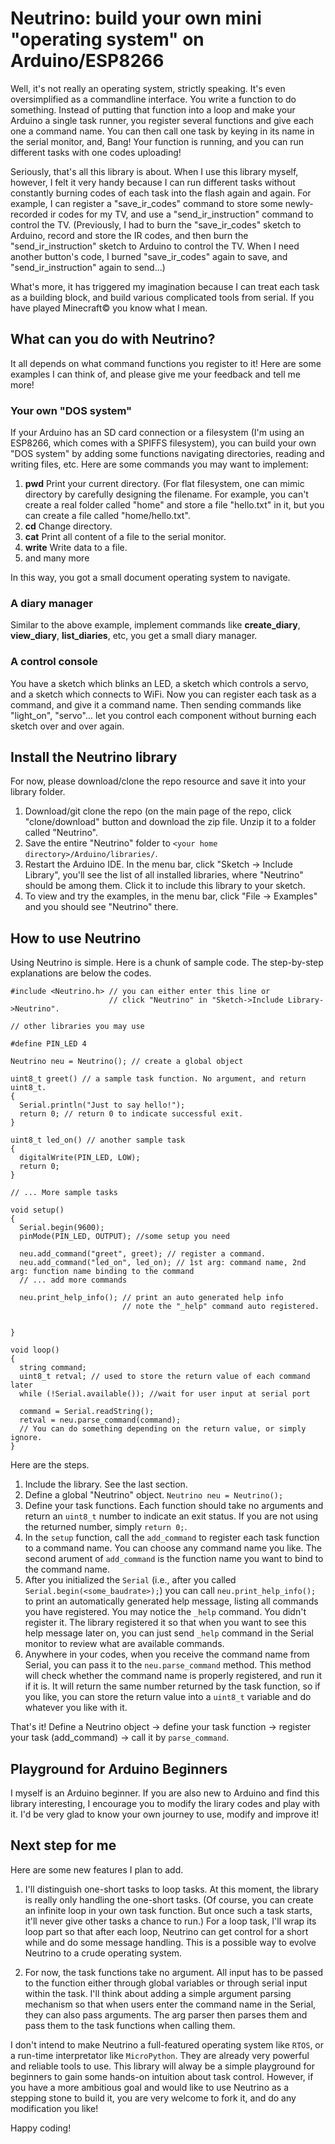 # Neutrino: build your own mini "operating system" on Arduino/ESP8266

Well, it's not really an operating system, strictly speaking. It's even oversimplified as a commandline interface. You write a function to do something. Instead of putting that function into a loop and make your Arduino a single task runner, you register several functions and give each one a command name. You can then call one task by keying in its name in the serial monitor, and, Bang! Your function is running, and you can run different tasks with one codes uploading!

Seriously, that's all this library is about. When I use this library myself, however, I felt it very handy because I can run different tasks without constantly burning codes of each task into the flash again and again. For example, I can register a "save_ir_codes" command to store some newly-recorded ir codes for my TV, and use a "send_ir_instruction" command to control the TV. (Previously, I had to burn the "save_ir_codes" sketch to Arduino, record and store the IR codes, and then burn the "send_ir_instruction" sketch to Arduino to control the TV. When I need another button's code, I burned "save_ir_codes" again to save, and "send_ir_instruction" again to send...)

What's more, it has triggered my imagination because I can treat each task as a building block, and build various complicated tools from serial. If you have played Minecraft&copy; you know what I mean.

## What can you do with Neutrino?

It all depends on what command functions you register to it! Here are some examples I can think of, and please give me your feedback and tell me more!

### Your own "DOS system"

If your Arduino has an SD card connection or a filesystem (I'm using an ESP8266, which comes with a SPIFFS filesystem), you can build your own "DOS system" by adding some functions navigating directories, reading and writing files, etc. Here are some commands you may want to implement:

1. **pwd** Print your current directory. (For flat filesystem, one can mimic directory by carefully designing the filename. For example, you can't create a real folder called "home" and store a file "hello.txt" in it, but you can create a file called "home/hello.txt". 
2. **cd** Change directory.
3. **cat** Print all content of a file to the serial monitor.
4. **write** Write data to a file.
5. and many more

In this way, you got a small document operating system to navigate.

### A diary manager

Similar to the above example, implement commands like **create_diary**, **view_diary**, **list_diaries**, etc, you get a small diary manager.

### A control console

You have a sketch which blinks an LED, a sketch which controls a servo, and a sketch which connects to WiFi. Now you can register each task as a command, and give it a command name. Then sending commands like "light_on", "servo"... let you control each component without burning each sketch over and over again.

## Install the Neutrino library

For now, please download/clone the repo resource and save it into your library folder.

1. Download/git clone the repo (on the main page of the repo, click "clone/download" button and download the zip file. Unzip it to a folder called "Neutrino".
2. Save the entire "Neutrino" folder to `<your home directory>/Arduino/libraries/`.
3. Restart the Arduino IDE. In the menu bar, click "Sketch -> Include Library", you'll see the list of all installed libraries, where "Neutrino" should be among them. Click it to include this library to your sketch.
4. To view and try the examples, in the menu bar, click "File -> Examples" and you should see "Neutrino" there.

## How to use Neutrino

Using Neutrino is simple. Here is a chunk of sample code. The step-by-step explanations are below the codes.
```
#include <Neutrino.h> // you can either enter this line or 
                      // click "Neutrino" in "Sketch->Include Library->Neutrino".
              
// other libraries you may use

#define PIN_LED 4

Neutrino neu = Neutrino(); // create a global object

uint8_t greet() // a sample task function. No argument, and return uint8_t.
{
  Serial.println("Just to say hello!");
  return 0; // return 0 to indicate successful exit.
}

uint8_t led_on() // another sample task
{
  digitalWrite(PIN_LED, LOW);
  return 0;
}

// ... More sample tasks

void setup()
{
  Serial.begin(9600);
  pinMode(PIN_LED, OUTPUT); //some setup you need
  
  neu.add_command("greet", greet); // register a command.
  neu.add_command("led_on", led_on); // 1st arg: command name, 2nd arg: function name binding to the command
  // ... add more commands
  
  neu.print_help_info(); // print an auto generated help info
                         // note the "_help" command auto registered.
  
  
}

void loop()
{
  string command;
  uint8_t retval; // used to store the return value of each command later
  while (!Serial.available()); //wait for user input at serial port
  
  command = Serial.readString();
  retval = neu.parse_command(command);
  // You can do something depending on the return value, or simply ignore.
}
```
Here are the steps.

1. Include the library. See the last section.
2. Define a global "Neutrino" object. `Neutrino neu = Neutrino();`
3. Define your task functions. Each function should take no arguments and return an `uint8_t` number to indicate an exit status. If you are not using the returned number, simply `return 0;`.
4. In the `setup` function, call the `add_command` to register each task function to a command name. You can choose any command name you like. The second arument of `add_command` is the function name you want to bind to the command name.
5. After you initialized the `Serial` (i.e., after you called `Serial.begin(<some_baudrate>);`) you can call `neu.print_help_info();` to print an automatically generated help message, listing all commands you have registered. You may notice the `_help` command. You didn't register it. The library registered it so that when you want to see this help message later on, you can just send `_help` command in the Serial monitor to review what are available commands.
6. Anywhere in your codes, when you receive the command name from Serial, you can pass it to the `neu.parse_command` method. This method will check whether the command name is properly registered, and run it if it is. It will return the same number returned by the task function, so if you like, you can store the return value into a `uint8_t` variable and do whatever you like with it.

That's it! Define a Neutrino object -> define your task function -> register your task (add_command) -> call it by `parse_command`.

## Playground for Arduino Beginners

I myself is an Arduino beginner. If you are also new to Arduino and find this library interesting, I encourage you to modify the lirary codes and play with it. I'd be very glad to know your own journey to use, modify and improve it!

## Next step for me

Here are some new features I plan to add.

1. I'll distinguish one-short tasks to loop tasks. At this moment, the library is really only handling the one-short tasks. (Of course, you can create an infinite loop in your own task function. But once such a task starts, it'll never give other tasks a chance to run.) For a loop task, I'll wrap its loop part so that after each loop, Neutrino can get control for a short while and do some message handling. This is a possible way to evolve Neutrino to a crude operating system.

2. For now, the task functions take no argument. All input has to be passed to the function either through global variables or through serial input within the task. I'll think about adding a simple argument parsing mechanism so that when users enter the command name in the Serial, they can also pass arguments. The arg parser then parses them and pass them to the task functions when calling them. 

I don't intend to make Neutrino a full-featured operating system like `RTOS`, or a run-time interpretator like `MicroPython`. They are already very powerful and reliable tools to use. This library will alway be a simple playground for beginners to gain some hands-on intuition about task control. However, if you have a more ambitious goal and would like to use Neutrino as a stepping stone to build it, you are very welcome to fork it, and do any modification you like!

Happy coding!


